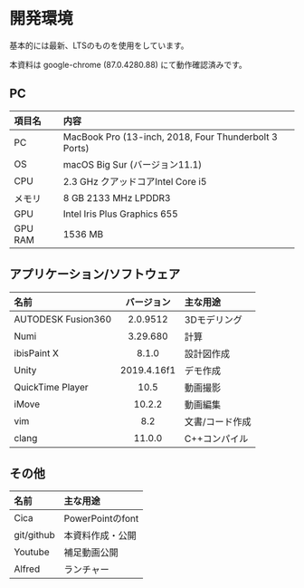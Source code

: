 # 開発環境

基本的には最新、LTSのものを使用をしています。

本資料は google-chrome (87.0.4280.88) にて動作確認済みです。

## PC
| 項目名  | 内容                                                  |
| :------ | :------------------------------                       |
| PC      | MacBook Pro (13-inch, 2018, Four Thunderbolt 3 Ports) |
| OS      | macOS Big Sur (バージョン11.1)                        |
| CPU     | 2.3 GHz クアッドコアIntel Core i5                     |
| メモリ  | 8 GB 2133 MHz LPDDR3                                  |
| GPU     | Intel Iris Plus Graphics 655                          |
| GPU RAM | 1536 MB                                               |

## アプリケーション/ソフトウェア
| 名前               | バージョン  | 主な用途        |
| :---------------   | :--------:  | :----------     |
| AUTODESK Fusion360 | 2.0.9512    | 3Dモデリング    |
| Numi               | 3.29.680    | 計算            |
| ibisPaint X        | 8.1.0       | 設計図作成      |
| Unity              | 2019.4.16f1 | デモ作成        |
| QuickTime Player   | 10.5        | 動画撮影        |
| iMove              | 10.2.2      | 動画編集        |
| vim                | 8.2         | 文書/コード作成 |
| clang              | 11.0.0      | C++コンパイル   |

## その他
| 名前       | 主な用途         |
| :----      | :----------      |
| Cica       | PowerPointのfont |
| git/github | 本資料作成・公開 |
| Youtube    | 補足動画公開     |
| Alfred     | ランチャー       |

